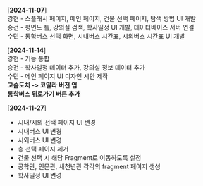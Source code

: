 [**2024-11-07**] <br/>
강현 - 스플래시 페이지, 메인 페이지, 건물 선택 페이지, 탐색 방법 UI 개발<br/>
승건 - 평면도 틀, 강의실 검색, 학사일정 UI 개발, 데이터베이스 서버 연결<br/>
수민 - 통학버스 선택 화면, 시내버스 시간표, 시외버스 시간표 UI 개발<br/>

[**2024-11-14**] <br/>
강현 - 기능 통합<br/>
승건 - 학사일정 데이터 추가, 강의실 정보 데이터 추가<br/>
수민 - 메인 페이지 UI 디자인 시안 제작<br/>
**고슴도치 -> 코알라 버전 업**<br/>
**통학버스 뒤로가기 버튼 추가**<br/>

[**2024-11-27**] <br/>
+ 시내/시외 선택 페이지 UI 변경
+ 시내버스 UI 변경
+ 시외버스 UI 변경
+ 층 선택 페이지 제거
+ 건물 선택 시 해당 Fragment로 이동하도록 설정
+ 공학관, 인문관, 새천년관 각각의 fragment 페이지 생성
+ 학사일정 UI 변경


